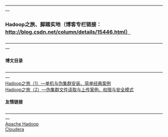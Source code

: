     
————————————————————————————————————— 
### Hadoop之旅、脚踏实地（博客专栏链接：http://blog.csdn.net/column/details/15446.html）       
————————————————————————————————————— 



#### 博文目录
—————————————————————————————————————          
[Hadoop之旅（1）—单机与伪集群安装、简单经典案例](http://blog.csdn.net/javawebrookie/article/details/73249424)      
[Hadoop之旅（2）—伪集群文件读取与上传案例、权限与安全模式](http://blog.csdn.net/javawebrookie/article/details/73384918)         





#### 友情链接
—————————————————————————————————————         
[Apache Hadoop](http://hadoop.apache.org/)      
[Cloudera](https://www.cloudera.com/)       